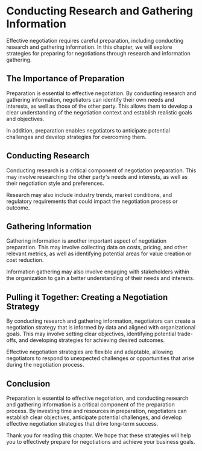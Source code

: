 Conducting Research and Gathering Information
====================================================================================

Effective negotiation requires careful preparation, including conducting research and gathering information. In this chapter, we will explore strategies for preparing for negotiations through research and information gathering.

The Importance of Preparation
-----------------------------

Preparation is essential to effective negotiation. By conducting research and gathering information, negotiators can identify their own needs and interests, as well as those of the other party. This allows them to develop a clear understanding of the negotiation context and establish realistic goals and objectives.

In addition, preparation enables negotiators to anticipate potential challenges and develop strategies for overcoming them.

Conducting Research
-------------------

Conducting research is a critical component of negotiation preparation. This may involve researching the other party's needs and interests, as well as their negotiation style and preferences.

Research may also include industry trends, market conditions, and regulatory requirements that could impact the negotiation process or outcome.

Gathering Information
---------------------

Gathering information is another important aspect of negotiation preparation. This may involve collecting data on costs, pricing, and other relevant metrics, as well as identifying potential areas for value creation or cost reduction.

Information gathering may also involve engaging with stakeholders within the organization to gain a better understanding of their needs and interests.

Pulling it Together: Creating a Negotiation Strategy
----------------------------------------------------

By conducting research and gathering information, negotiators can create a negotiation strategy that is informed by data and aligned with organizational goals. This may involve setting clear objectives, identifying potential trade-offs, and developing strategies for achieving desired outcomes.

Effective negotiation strategies are flexible and adaptable, allowing negotiators to respond to unexpected challenges or opportunities that arise during the negotiation process.

Conclusion
----------

Preparation is essential to effective negotiation, and conducting research and gathering information is a critical component of the preparation process. By investing time and resources in preparation, negotiators can establish clear objectives, anticipate potential challenges, and develop effective negotiation strategies that drive long-term success.

Thank you for reading this chapter. We hope that these strategies will help you to effectively prepare for negotiations and achieve your business goals.
